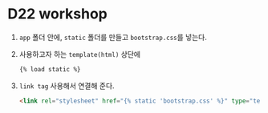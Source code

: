 # D22 workshop

1. `app` 폴더 안에, `static` 폴더를 만들고 `bootstrap.css`를 넣는다.

2. 사용하고자 하는 `template(html)` 상단에

   ```html
   {% load static %}
   ```

3. `link tag` 사용해서 연결해 준다.

   ```html
   <link rel="stylesheet" href="{% static 'bootstrap.css' %}" type="text/css" />
   ```

   







